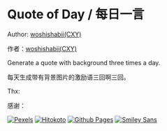 # Quote of Day / 每日一言

Author: [woshishabii(CXY)](https://github.com/woshishabii)


作者：[woshishabii(CXY)](https://github.com/woshishabii)


Generate a quote with background three times a day.


每天生成带有背景图片的激励语三回啊三回。


Thx:


感谢：


[![Pexels](https://images.pexels.com/lib/api/pexels.png "Photos Provided by Pexels")](https://pexels.com)
[![Hitokoto](https://developer.hitokoto.cn/logo.png "Quote Provided by Hitokoto")](https://hitokoto.cn)
[![Github Pages](https://github.githubassets.com/images/mona-loading-dark.gif "Github")](https://github.com)
[![Smiley Sans](https://raw.githubusercontent.com/atelier-anchor/smiley-sans/main/docs/images/smiley-sans.light.svg "Smiley Sans")](https://github.com/atelier-anchor/smiley-sans)